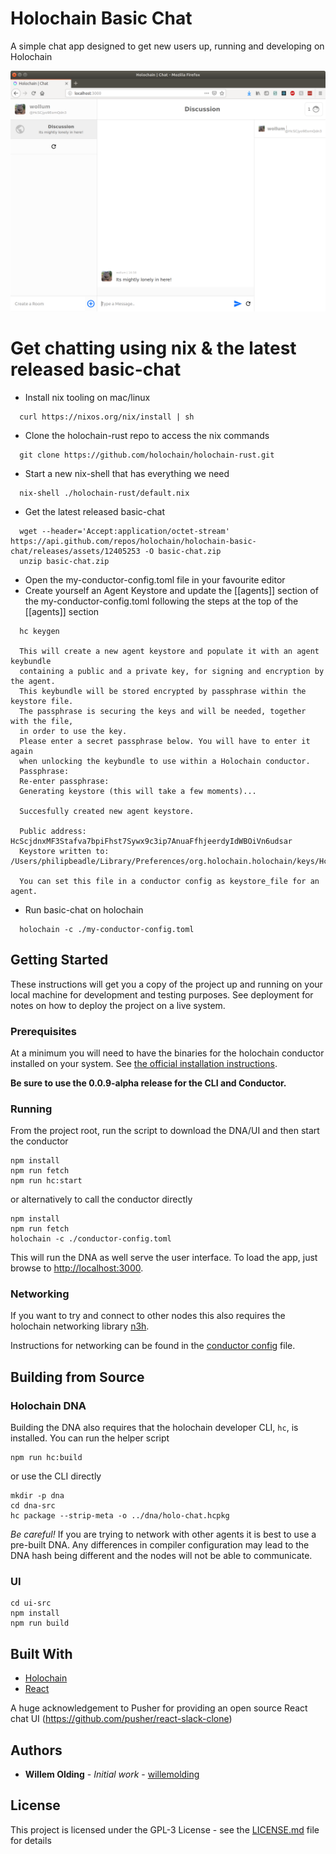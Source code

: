 # Holochain Basic Chat

A simple chat app designed to get new users up, running and developing on Holochain

![Alt text](doc/screen.png?raw=true)

# Get chatting using nix & the latest released basic-chat
- Install nix tooling on mac/linux
```
  curl https://nixos.org/nix/install | sh
```

- Clone the holochain-rust repo to access the nix commands
```
  git clone https://github.com/holochain/holochain-rust.git
```

- Start a new nix-shell that has everything we need
```
  nix-shell ./holochain-rust/default.nix
```

- Get the latest released basic-chat
```
  wget --header='Accept:application/octet-stream' https://api.github.com/repos/holochain/holochain-basic-chat/releases/assets/12405253 -O basic-chat.zip
  unzip basic-chat.zip
```

- Open the my-conductor-config.toml file in your favourite editor
- Create yourself an Agent Keystore and update the [[agents]] section of the my-conductor-config.toml following the steps at the top of the [[agents]] section
```
  hc keygen

  This will create a new agent keystore and populate it with an agent keybundle
  containing a public and a private key, for signing and encryption by the agent.
  This keybundle will be stored encrypted by passphrase within the keystore file.
  The passphrase is securing the keys and will be needed, together with the file,
  in order to use the key.
  Please enter a secret passphrase below. You will have to enter it again
  when unlocking the keybundle to use within a Holochain conductor.
  Passphrase:
  Re-enter passphrase:
  Generating keystore (this will take a few moments)...

  Succesfully created new agent keystore.

  Public address: HcScjdnxMF3Stafva7bpiFhst7Sywx9c3ip7AnuaFfhjeerdyIdWBOiVn6udsar
  Keystore written to: /Users/philipbeadle/Library/Preferences/org.holochain.holochain/keys/HcScjdnxMF3Stafva7bpiFhst7Sywx9c3ip7AnuaFfhjeerdyIdWBOiVn6udsar

  You can set this file in a conductor config as keystore_file for an agent.
```
- Run basic-chat on holochain
```
  holochain -c ./my-conductor-config.toml
```



## Getting Started

These instructions will get you a copy of the project up and running on your local machine for development and testing purposes. See deployment for notes on how to deploy the project on a live system.

### Prerequisites

At a minimum you will need to have the binaries for the holochain conductor installed on your system. See [the official installation instructions](https://developer.holochain.org/start.html).

**Be sure to use the 0.0.9-alpha release for the CLI and Conductor.**

### Running

From the project root, run the script to download the DNA/UI and then start the conductor
```
npm install
npm run fetch
npm run hc:start
```

or alternatively to call the conductor directly

```
npm install
npm run fetch
holochain -c ./conductor-config.toml
```

This will run the DNA as well serve the user interface. To load the app, just browse to [http://localhost:3000](http://localhost:3000).


### Networking

If you want to try and connect to other nodes this also requires the holochain networking library [n3h](https://github.com/holochain/n3h).

Instructions for networking can be found in the [conductor config](conductor-config.toml) file.

## Building from Source

### Holochain DNA

Building the DNA also requires that the holochain developer CLI, `hc`, is installed. You can run the helper script

```
npm run hc:build
```

or use the CLI directly

```
mkdir -p dna
cd dna-src
hc package --strip-meta -o ../dna/holo-chat.hcpkg
```

*Be careful!* If you are trying to network with other agents it is best to use a pre-built DNA. Any differences in compiler configuration may lead to the DNA hash being different and the nodes will not be able to communicate.

### UI

```
cd ui-src
npm install
npm run build
```

## Built With

* [Holochain](https://developer.holochain.org/)
* [React](https://reactjs.org/)

A huge acknowledgement to Pusher for providing an open source React chat UI (https://github.com/pusher/react-slack-clone)

## Authors

* **Willem Olding** - *Initial work* - [willemolding](https://github.com/willemolding)

## License

This project is licensed under the GPL-3 License - see the [LICENSE.md](LICENSE.md) file for details

